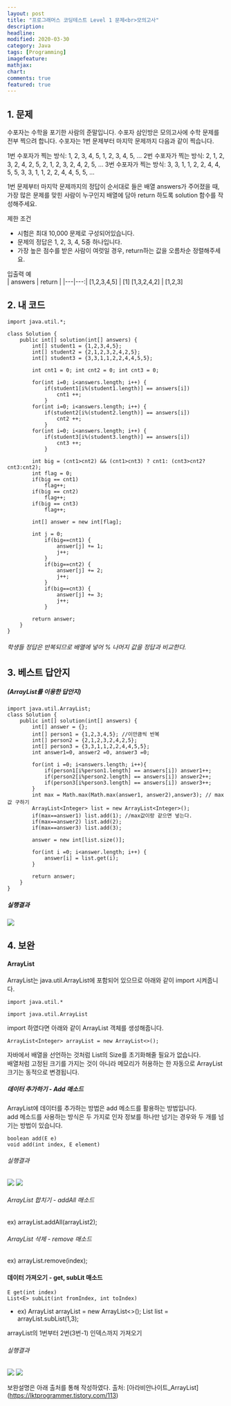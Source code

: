 ```yaml
---
layout: post
title: "프로그래머스 코딩테스트 Level 1 문제<br>모의고사"     
description: 
headline:
modified: 2020-03-30
category: Java
tags: [Programming]
imagefeature:
mathjax:
chart:
comments: true
featured: true
---
```



## 1. 문제

수포자는 수학을 포기한 사람의 준말입니다. 수포자 삼인방은 모의고사에 수학 문제를 전부 찍으려 합니다. 수포자는 1번 문제부터 마지막 문제까지 다음과 같이 찍습니다.

1번 수포자가 찍는 방식: 1, 2, 3, 4, 5, 1, 2, 3, 4, 5, ...
2번 수포자가 찍는 방식: 2, 1, 2, 3, 2, 4, 2, 5, 2, 1, 2, 3, 2, 4, 2, 5, ...
3번 수포자가 찍는 방식: 3, 3, 1, 1, 2, 2, 4, 4, 5, 5, 3, 3, 1, 1, 2, 2, 4, 4, 5, 5, ...

1번 문제부터 마지막 문제까지의 정답이 순서대로 들은 배열 answers가 주어졌을 때, 가장 많은 문제를 맞힌 사람이 누구인지 배열에 담아 return 하도록 solution 함수를 작성해주세요.

제한 조건
  - 시험은 최대 10,000 문제로 구성되어있습니다.
  - 문제의 정답은 1, 2, 3, 4, 5중 하나입니다.
  - 가장 높은 점수를 받은 사람이 여럿일 경우, return하는 값을 오름차순 정렬해주세요.

입출력 예  
| answers | return |
|---|---:|
[1,2,3,4,5] | 	[1]
[1,3,2,4,2]	| [1,2,3]


## 2. 내 코드 

```
import java.util.*;

class Solution {
    public int[] solution(int[] answers) {
        int[] student1 = {1,2,3,4,5};
        int[] student2 = {2,1,2,3,2,4,2,5};
        int[] student3 = {3,3,1,1,2,2,4,4,5,5};
        
        int cnt1 = 0; int cnt2 = 0; int cnt3 = 0;
        
        for(int i=0; i<answers.length; i++) {
            if(student1[i%(student1.length)] == answers[i])
                cnt1 ++;
            }
        for(int i=0; i<answers.length; i++) {
            if(student2[i%(student2.length)] == answers[i])
                cnt2 ++;
            }
        for(int i=0; i<answers.length; i++) {
            if(student3[i%(student3.length)] == answers[i])
                cnt3 ++;
            }
        
        int big = (cnt1>cnt2) && (cnt1>cnt3) ? cnt1: (cnt3>cnt2?cnt3:cnt2);
        int flag = 0;
        if(big == cnt1)
            flag++;
        if(big == cnt2)
            flag++;
        if(big == cnt3)
            flag++;
        
        int[] answer = new int[flag];
        
        int j = 0;
            if(big==cnt1) {
                answer[j] += 1;
                j++;
            }
            if(big==cnt2) {
                answer[j] += 2;
                j++;
            }
            if(big==cnt3) {
                answer[j] += 3;
                j++;
            }
        
        return answer;
    }
}
```
  
###### 학생들 정답은 반복되므로 배열에 넣어 % 나머지 값을 정답과 비교한다.   


  
## 3. 베스트 답안지

##### (ArrayList를 이용한 답안지)

```
import java.util.ArrayList;
class Solution {
    public int[] solution(int[] answers) {
        int[] answer = {};
        int[] person1 = {1,2,3,4,5}; //이만큼씩 반복
        int[] person2 = {2,1,2,3,2,4,2,5};
        int[] person3 = {3,3,1,1,2,2,4,4,5,5};
        int answer1=0, answer2 =0, answer3 =0;
        
        for(int i =0; i<answers.length; i++){
            if(person1[i%person1.length] == answers[i]) answer1++;
            if(person2[i%person2.length] == answers[i]) answer2++;
            if(person3[i%person3.length] == answers[i]) answer3++;
        }
        int max = Math.max(Math.max(answer1, answer2),answer3); // max값 구하기
        ArrayList<Integer> list = new ArrayList<Integer>();
        if(max==answer1) list.add(1); //max값이랑 같으면 넣는다.
        if(max==answer2) list.add(2);
        if(max==answer3) list.add(3);
        
        answer = new int[list.size()];
        
        for(int i =0; i<answer.length; i++) {
        	answer[i] = list.get(i);
        }
        
        return answer;
    }
}

```

 
##### 실행결과
<img src="{{ site.url }}/images/MoTest1.jpg">  



## 4. 보완

#### ArrayList  

ArrayList는 java.util.ArrayList에 포함되어 있으므로 아래와 같이 import 시켜줍니다.

 
```  
import java.util.*

import java.util.ArrayList  

``` 

import 하였다면 아래와 같이 ArrayList 객체를 생성해줍니다.
```
ArrayList<Integer> arrayList = new ArrayList<>();
```

자바에서 배열을 선언하는 것처럼 List의 Size를 초기화해줄 필요가 없습니다.   
배열처럼 고정된 크기를 가지는 것이 아니라 메모리가 허용하는 한 자동으로 ArrayList 크기는 동적으로 변경됩니다.   

##### 데이터 추가하기 - Add 매소드

ArrayList에 데이터를 추가하는 방법은 add 메소드를 활용하는 방법입니다.  
add 메소드를 사용하는 방식은 두 가지로 인자 정보를 하나만 넘기는 경우와 두 개를 넘기는 방법이 있습니다. 
```
boolean add(E e)
void add(int index, E element)
```  

###### 실행결과
<img src="{{ site.url }}/images/MoTest3.jpg">   
<img src="{{ site.url }}/images/MoTest2.jpg">   

###### ArrayList 합치기 - addAll 매소드   
  ex) arrayList.addAll(arrayList2);
 
###### ArrayList 삭제 - remove 매소드   
  ex) arrayList.remove(index);

#### 데이터 가져오기 - get, subLit 매소드
```
E get(int index)
List<E> subLit(int fromIndex, int toIndex)
```
- ex) ArrayList<Integer> arrayList = new ArrayList<>();
      List<Integer> list = arrayList.subList(1,3);
      
arrayList의 1번부터 2번(3번-1) 인덱스까지 가져오기
###### 실행결과
<img src="{{ site.url }}/images/MoTest4.jpg">   
<img src="{{ site.url }}/images/MoTest5.jpg">   


보완설명은 아래 출처를 통해 작성하였다.
출처: [아라비안나이트_ArrayList] (https://lktprogrammer.tistory.com/113)
